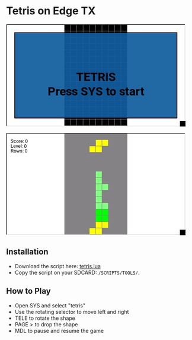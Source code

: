 # Tetris on Edge TX

![](snapshot_01.jpg)

![](snapshot_02.jpg)

## Installation

- Download the script here: [tetris.lua](tetris.lua)
- Copy the script on your SDCARD: `/SCRIPTS/TOOLS/`.

## How to Play

- Open SYS and select "tetris"
- Use the rotating selector to move left and right
- TELE to rotate the shape
- PAGE > to drop the shape
- MDL to pause and resume the game
